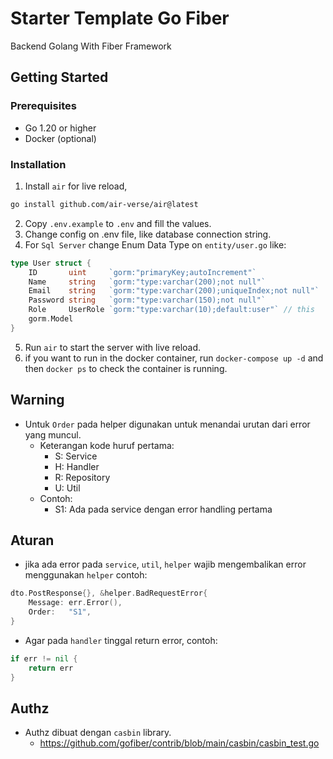 # Starter Template Go Fiber

Backend Golang With Fiber Framework

## Getting Started

### Prerequisites

- Go 1.20 or higher
- Docker (optional)

### Installation
1. Install `air` for live reload,
```bash
go install github.com/air-verse/air@latest
```
2. Copy `.env.example` to `.env` and fill the values.
3. Change config on .env file, like database connection string.
4. For `Sql Server` change Enum Data Type on `entity/user.go` like: 
```go
type User struct {
	ID       uint     `gorm:"primaryKey;autoIncrement"`
	Name     string   `gorm:"type:varchar(200);not null"`
	Email    string   `gorm:"type:varchar(200);uniqueIndex;not null"`
	Password string   `gorm:"type:varchar(150);not null"`
	Role     UserRole `gorm:"type:varchar(10);default:user"` // this
	gorm.Model
}
```
5. Run `air` to start the server with live reload.
6. if you want to run in the docker container, run `docker-compose up -d` and then `docker ps` to check the container is running.

## Warning

- Untuk `Order` pada helper digunakan untuk menandai urutan dari error yang muncul.
	- Keterangan kode huruf pertama: 
		- S: Service
		- H: Handler
		- R: Repository
		- U: Util
	- Contoh:
		- S1: Ada pada service dengan error handling pertama

## Aturan
- jika ada error pada `service`, `util`, `helper` wajib mengembalikan error menggunakan `helper` contoh: 
```go
dto.PostResponse{}, &helper.BadRequestError{
	Message: err.Error(),
	Order:   "S1",
}
```
- Agar pada `handler` tinggal return error, contoh:
```go
if err != nil {
	return err
}
```

## Authz
- Authz dibuat dengan `casbin` library.
	- https://github.com/gofiber/contrib/blob/main/casbin/casbin_test.go